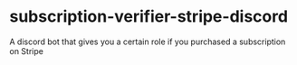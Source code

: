 # subscription-verifier-stripe-discord
A discord bot that gives you a certain role if you purchased a subscription on Stripe
